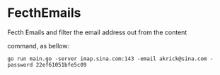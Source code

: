 # FecthEmails
Fecth Emails and filter the email address out from the content

command, as bellow:
```
go run main.go -server imap.sina.com:143 -email akrick@sina.com -password 22ef61051bfe5c09
```